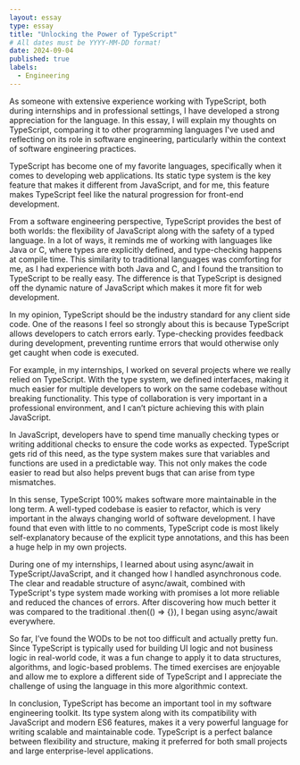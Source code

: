 ```yaml
---
layout: essay
type: essay
title: "Unlocking the Power of TypeScript"
# All dates must be YYYY-MM-DD format!
date: 2024-09-04
published: true
labels:
  - Engineering
---
```



As someone with extensive experience working with TypeScript, both during internships and in professional settings, I have developed a strong appreciation for the language. In this essay, I will explain my thoughts on TypeScript, comparing it to other programming languages I've used and reflecting on its role in software engineering, particularly within the context of software engineering practices. 

TypeScript has become one of my favorite languages, specifically when it comes to developing web applications. Its static type system is the key feature that makes it different from JavaScript, and for me, this feature makes TypeScript feel like the natural progression for front-end development.

From a software engineering perspective, TypeScript provides the best of both worlds: the flexibility of JavaScript along with the safety of a typed language. In a lot of ways, it reminds me of working with languages like Java or C, where types are explicitly defined, and type-checking happens at compile time. This similarity to traditional languages was comforting for me, as I had experience with both Java and C, and I found the transition to TypeScript to be really easy. The difference is that TypeScript is designed off the dynamic nature of JavaScript which makes it more fit for web development. 

In my opinion, TypeScript should be the industry standard for any client side code. One of the reasons I feel so strongly about this is because TypeScript allows developers to catch errors early. Type-checking provides feedback during development, preventing runtime errors that would otherwise only get caught when code is executed. 

For example, in my internships, I worked on several projects where we really relied on TypeScript. With the type system, we defined interfaces, making it much easier for multiple developers to work on the same codebase without breaking functionality. This type of collaboration is very important in a professional environment, and I can’t picture achieving this with plain JavaScript.

In JavaScript, developers have to spend time manually checking types or writing additional checks to ensure the code works as expected. TypeScript gets rid of this need, as the type system makes sure that variables and functions are used in a predictable way. This not only makes the code easier to read but also helps prevent bugs that can arise from type mismatches. 

In this sense, TypeScript 100% makes software more maintainable in the long term. A well-typed codebase is easier to refactor, which is very important in the always changing world of software development. I have found that even with little to no comments, TypeScript code is most likely self-explanatory because of the explicit type annotations, and this has been a huge help in my own projects. 

During one of my internships, I learned about using async/await in TypeScript/JavaScript, and it changed how I handled asynchronous code. The clear and readable structure of async/await, combined with TypeScript's type system made working with promises a lot more reliable and reduced the chances of errors. After discovering how much better it was compared to the traditional .then(() => {}), I began using async/await everywhere.

So far, I’ve found the WODs to be not too difficult and actually pretty fun. Since TypeScript is typically used for building UI logic and not business logic in real-world code, it was a fun change to apply it to data structures, algorithms, and logic-based problems. The timed exercises are enjoyable and allow me to explore a different side of TypeScript and I appreciate the challenge of using the language in this more algorithmic context.

In conclusion, TypeScript has become an important tool in my software engineering toolkit. Its type system along with its compatibility with JavaScript and modern ES6 features, makes it a very powerful language for writing scalable and maintainable code. TypeScript is a perfect balance between flexibility and structure, making it preferred for both small projects and large enterprise-level applications.

